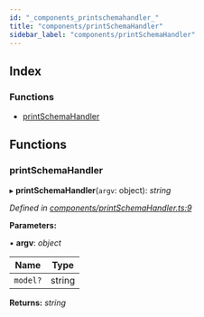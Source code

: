 ```yaml
---
id: "_components_printschemahandler_"
title: "components/printSchemaHandler"
sidebar_label: "components/printSchemaHandler"
---
```


## Index

### Functions

* [printSchemaHandler](_components_printschemahandler_.md#printschemahandler)

## Functions

###  printSchemaHandler

▸ **printSchemaHandler**(`argv`: object): *string*

*Defined in [components/printSchemaHandler.ts:9](https://github.com/aerogear/graphback/blob/63664df15/packages/graphql-serve/src/components/printSchemaHandler.ts#L9)*

**Parameters:**

▪ **argv**: *object*

Name | Type |
------ | ------ |
`model?` | string |

**Returns:** *string*
